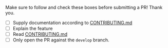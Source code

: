 Make sure to follow and check these boxes before submitting a PR! Thank you.

- [ ] Supply documentation according to [CONTRIBUTING.md](https://github.com/iocage/iocage/blob/master/CONTRIBUTING.md)
- [ ] Explain the feature
- [ ] Read [CONTRIBUTING.md](https://github.com/iocage/iocage/blob/master/CONTRIBUTING.md)
- [ ] Only open the PR against the `develop` branch.
